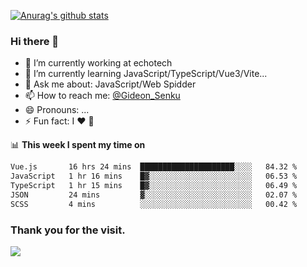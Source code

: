 [![Anurag's github stats](https://github-readme-stats.vercel.app/api?username=gideonsenku)](https://github.com/anuraghazra/github-readme-stats)
### Hi there 👋
- 🔭 I’m currently working at echotech
- 🌱 I’m currently learning JavaScript/TypeScript/Vue3/Vite...
- 💬 Ask me about: JavaScript/Web Spidder 
- 📫 How to reach me: [@Gideon_Senku](https://t.me/Gideon_Senku)
- 😄 Pronouns: ...
- ⚡ Fun fact: I ❤️ 🎵

📊 **This week I spent my time on**
<!--START_SECTION:waka-->

```txt
Vue.js       16 hrs 24 mins  █████████████████████░░░░   84.32 %
JavaScript   1 hr 16 mins    █▓░░░░░░░░░░░░░░░░░░░░░░░   06.53 %
TypeScript   1 hr 15 mins    █▓░░░░░░░░░░░░░░░░░░░░░░░   06.49 %
JSON         24 mins         ▓░░░░░░░░░░░░░░░░░░░░░░░░   02.07 %
SCSS         4 mins          ░░░░░░░░░░░░░░░░░░░░░░░░░   00.42 %
```

<!--END_SECTION:waka-->


### Thank you for the visit.
![](http://profile-counter.glitch.me/gideonsenku/count.svg)
<!--
**GideonSenku/GideonSenku** is a ✨ _special_ ✨ repository because its `README.md` (this file) appears on your GitHub profile.

Here are some ideas to get you started:

- 🔭 I’m currently working on ...
- 🌱 I’m currently learning ...
- 👯 I’m looking to collaborate on ...
- 🤔 I’m looking for help with ...
- 💬 Ask me about ...
- 📫 How to reach me: ...
- 😄 Pronouns: ...
- ⚡ Fun fact: ...
-->
